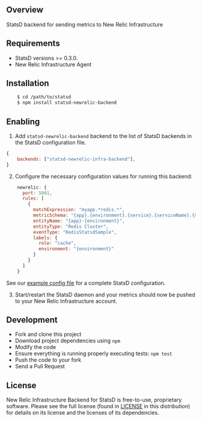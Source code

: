 ## Overview

StatsD backend for sending metrics to New Relic Infrastructure

## Requirements

* StatsD versions >= 0.3.0.
* New Relic Infrastructure Agent

## Installation

```sh
    $ cd /path/to/statsd
    $ npm install statsd-newrelic-backend
```

## Enabling

1. Add `statsd-newrelic-backend` backend to the list of StatsD backends in the StatsD configuration file.

```js
{
    backends: ["statsd-newrelic-infra-backend"],
}
```

2. Configure the necessary configuration values for running this backend:

```js
    newrelic: {
      port: 5001,
      rules: [
        {
          matchExpression: "myapp.*redis.*",
          metricSchema: "{app}.{environment}.{service}.{serviceName}.{metricName}",
          entityName: "{app}-{environment}",
          entityType: "Redis Cluster",
          eventType: "RedisStatsdSample",
          labels: {
            role: "cache",
            environment: "{environment}"
          }
        }
      ]
    }
```

See our [example config file](exampleConfig.js) for a complete StatsD configuration.

3. Start/restart the StatsD daemon and your metrics should now be pushed to your
New Relic Infrastructure account.

## Development

- Fork and clone this project
- Download project dependencies using `npm`
- Modify the code
- Ensure everything is running properly executing tests: `npm test`
- Push the code to your fork
- Send a Pull Request

## License

New Relic Infrastructure Backend for StatsD is free-to-use, proprietary
software. Please see the full license (found in [LICENSE](LICENSE) in this
distribution) for details on its license and the licenses of its dependencies.
